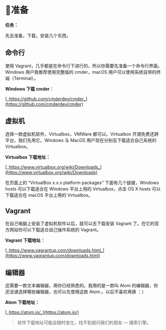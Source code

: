 # 准备

**任务：**

先去准备，下载，安装几个东西。

## 命令行

使用 Vagrant，几乎都是在命令行下进行的，所以你需要先准备一个命令行界面。Windows 用户我推荐使用完整版的 cmder，macOS 用户可以使用系统自带的终端（Terminal）。

**Windows 下载 cmder**：

[_https://github.com/cmderdev/cmder_](https://github.com/cmderdev/cmder)

## 虚拟机

选择一款虚拟机软件，Virtualbox，VMWare 都可以。Virtualbox 开源免费还跨平台，我们先用它。Windows 与 MacOS 用户现在分别去下载适合自己系统的 Virtualbox。

**Virtualbox 下载地址：**

[_https://www.virtualbox.org/wiki/Downloads_](https://www.virtualbox.org/wiki/Downloads)

在页面上的 “VirtualBox x.x.x platform packages” 下面有几个链接，Windows hosts 可以下载适合在 Windows 平台上用的 Virtualbox，点击 OS X hosts 可以下载适合在 macOS 平台上用的 Virtualbox。

## Vagrant

在自己电脑上安装了虚拟机软件以后，就可以去下载安装 Vagrant 了。在它的官方网站你可以下载适合自己操作系统的 Vagrant。

**Vagrant 下载地址：**

[_https://www.vagrantup.com/downloads.html_](https://www.vagrantup.com/downloads.html)

## 编辑器

还需要一款文本编辑器，用你已经熟悉的。我用的是一款叫 Atom 的编辑器，你还没谱选择哪些编辑器，也可以先使用这款 Atom 。以后不喜欢再换 ：）

**Atom 下载地址：**

[_https://atom.io/_](https://atom.io/)

> 软件下载地址可能会随时变化，找不到就问我们的朋友 — 搜索引擎。




